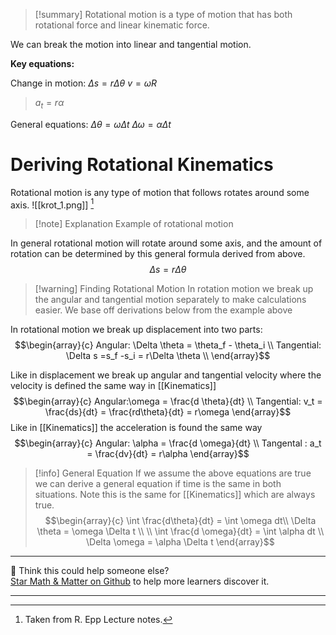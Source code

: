 
>[!summary]
Rotational motion is a type of motion that has both rotational force and linear kinematic force. 
>
We can break the motion into linear and tangential motion.
>
**Key equations:**
>
Change in motion:
$\Delta s = r\Delta \theta$ 
$v = \omega R$ 
>$a_t = r\alpha$
>
General equations:
$\Delta \theta = \omega \Delta t$
$\Delta \omega = \alpha \Delta t$

# Deriving Rotational Kinematics 
Rotational motion is any type of motion that follows rotates around some axis.
![[krot_1.png]]
[^1]
>[!note] Explanation
Example of rotational motion

In general rotational motion will rotate around some axis, and the amount of rotation can be determined by this general formula derived from above.
$$\Delta s = r\Delta \theta$$
>[!warning] Finding Rotational Motion
In rotation motion we break up the angular and tangential motion separately to make calculations easier. We base off derivations below from the example above

In rotational motion we break up displacement into two parts:
$$\begin{array}{c}
Angular: \Delta \theta = \theta_f - \theta_i \\ 
Tangential: \Delta s =s_f -s_i = r\Delta \theta \\
\end{array}$$

Like in displacement we break up angular and tangential velocity where the velocity is defined the same way in [[Kinematics]] 
$$\begin{array}{c}
Angular:\omega = \frac{d \theta}{dt}  \\ 
Tangential: v_t = \frac{ds}{dt} = \frac{rd\theta}{dt} = r\omega  
\end{array}$$
Like in [[Kinematics]] the acceleration is found the same way
$$\begin{array}{c}
Angular: \alpha = \frac{d \omega}{dt} \\ 
Tangental : a_t = \frac{dv}{dt} = r\alpha
\end{array}$$
>[!info] General Equation
If we assume the above equations are true we can derive a general equation if time is the same in both situations. Note this is the same for [[Kinematics]] which are always true.
>$$\begin{array}{c}
>\int \frac{d\theta}{dt} = \int \omega dt\\ 
>\Delta \theta = \omega \Delta t \\ \\
\int \frac{d \omega}{dt} = \int \alpha dt \\ 
\Delta \omega = \alpha \Delta t 
\end{array}$$

[^1]: Taken from R. Epp Lecture notes.

---

🧪 Think this could help someone else?  
[Star Math & Matter on Github](https://github.com/rajeevphysics/Obsidan-MathMatter) to help more learners discover it.

---
